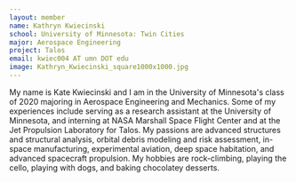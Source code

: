 ```yaml
---
layout: member
name: Kathryn Kwiecinski
school: University of Minnesota: Twin Cities
major: Aerospace Engineering
project: Talos
email: kwiec004 AT umn DOT edu
image: Kathryn_Kwiecinski_square1000x1000.jpg
---
```

My name is Kate Kwiecinski and I am in the University of Minnesota's class of 2020 majoring in Aerospace Engineering and Mechanics. Some of my experiences include serving as a research assistant at the University of Minnesota, and interning at NASA Marshall Space Flight Center and at the Jet Propulsion Laboratory for Talos. My passions are advanced structures and structural analysis, orbital debris modeling and risk assessment, in-space manufacturing, experimental aviation, deep space habitation, and advanced spacecraft propulsion. My hobbies are rock-climbing, playing the cello, playing with dogs, and baking chocolatey desserts.
